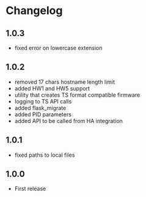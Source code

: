 # Changelog

## 1.0.3
- fixed error on lowercase extension

## 1.0.2
- removed 17 chars hostname length limit
- added HW1 and HW5 support
- utility that creates TS format compatible firmware
- logging to TS API calls
- added flask_migrate
- added PID parameters
- added API to be called from HA integration

## 1.0.1

- fixed paths to local files

## 1.0.0

- First release

